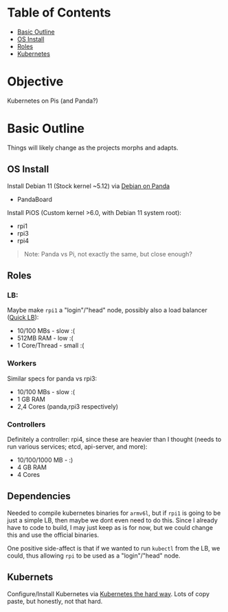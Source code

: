 # Table of Contents
* [Basic Outline](#basic-outline)
* [OS Install](#os-install)
* [Roles](#roles)
* [Kubernetes](#kubernets)

# Objective
Kubernetes on Pis (and Panda?)

# Basic Outline
Things will likely change as the projects morphs and adapts.

## OS Install

Install Debian 11 (Stock kernel ~5.12) via [Debian on Panda](https://forum.digikey.com/t/debian-getting-started-with-the-pandaboard/12839)
* PandaBoard

Install PiOS (Custom kernel >6.0, with Debian 11 system root):

* rpi1
* rpi3
* rpi4

> Note: Panda vs Pi, not exactly the same, but close enough?

## Roles
### LB:
Maybe make `rpi1` a "login"/"head" node, possibly also a load balancer ([Quick LB](https://www.pluralsight.com/cloud-guru/labs/aws/setting-up-a-frontend-load-balancer-for-the-kubernetes-api
)):

* 10/100 MBs - slow :(
* 512MB RAM - low :(
* 1 Core/Thread - small :(

### Workers
Similar specs for panda vs rpi3:

* 10/100 MBs - slow :(
* 1 GB RAM
* 2,4 Cores (panda,rpi3 respectively)

### Controllers
Definitely a controller: rpi4, since these are heavier than I thought (needs to run various services; etcd, api-server, and more):

* 10/100/1000 MB - :)
* 4 GB RAM
* 4 Cores

## Dependencies
Needed to compile kubernetes binaries for `armv6l`, but if `rpi1` is going to be just a simple LB, then maybe we dont even need to do this.
Since I already have to code to build, I may just keep as is for now, but we could change this and use the official binaries.

One positive side-affect is that if we wanted to run `kubectl` from the LB, we could, thus allowing `rpi` to be used as a "login"/"head" node.

## Kubernets
Configure/Install Kubernetes via [Kubernetes the hard way](https://github.com/kelseyhightower/kubernetes-the-hard-way/).
Lots of copy paste, but honestly, not that hard.

